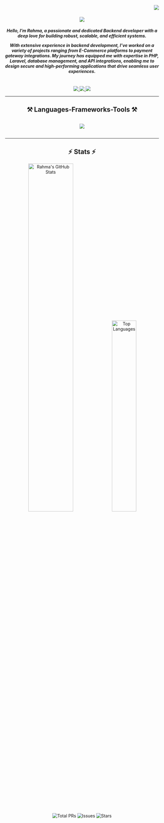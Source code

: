 <img align="right" src="https://visitor-badge.laobi.icu/badge?page_id=rahmakhaled1.rahmakhaled1" />

<h1 align="center">
    <img src="https://readme-typing-svg.herokuapp.com/?font=Righteous&size=35&center=true&vCenter=true&width=500&height=70&duration=4000&lines=Hi+There!+👋;+I'm+Rahma!;" />
</h1>

<h5 align="center">
Hello, I’m Rahma, a passionate and dedicated Backend developer with a deep love for building robust, scalable, and efficient systems.

With extensive experience in backend development, I’ve worked on a variety of projects ranging from E-Commerce platforms to payment gateway integrations. My journey has equipped me with expertise in PHP, Laravel, database management, and API integrations, enabling me to design secure and high-performing applications that drive seamless user experiences.
</h5>

<br/>

<div align="center"> 
 <a href="mailto:raahmaakhaaleed@gmail.com">
    <img src="https://img.shields.io/badge/Gmail-333333?style=for-the-badge&logo=gmail&logoColor=red" />
 </a>


  <a href="https://www.linkedin.com/in/rahma-khaled1/" target="_blank">
    <img src="https://img.shields.io/badge/LinkedIn-0077B5?style=for-the-badge&logo=linkedin&logoColor=white" target="_blank" />
  </a>

  <a href="https://drive.google.com/file/d/19FQvcvjk2sY4SI0J8g1eTn7ZkDJKQ_Gp/view?usp=sharing" target="_blank">
     <img src="https://img.shields.io/badge/Resume-4285F4?style=for-the-badge&logo=google-drive&logoColor=white" />
  </a>
</div>

<hr/>

<h2 align="center">⚒️ Languages-Frameworks-Tools ⚒️</h2>
<br/>

<div align="center">
    <img src="https://skillicons.dev/icons?i=js,html,css,php,laravel,npm,jquery,aws,bootstrap,firebase,git,mysql,redis,tailwind,vscode" />
</div>

<br/>
<hr/>

<h2 align="center">⚡ Stats ⚡</h2>

<div align="center">
  <img alt="Rahma's GitHub Stats" width="54%" src="https://github-readme-stats.vercel.app/api?username=rahmakhaled1&show_icons=true&count_private=true&include_all_commits=true" />
  
  <img alt="Top Languages" width="40%" src="https://github-readme-stats.vercel.app/api/top-langs/?username=rahmakhaled1&layout=compact&langs_count=8" />
</div>

<br/>

<div align="center">
  <img src="https://img.shields.io/badge/Total%20PRs-27-brightgreen?style=for-the-badge&logo=github" alt="Total PRs" />
  <img src="https://img.shields.io/badge/Issues-0-blue?style=for-the-badge&logo=github" alt="Issues" />
  <img src="https://img.shields.io/badge/Stars-0-yellow?style=for-the-badge&logo=github" alt="Stars" />
</div>
